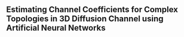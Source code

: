 ## Estimating Channel Coefficients for Complex Topologies in 3D Diffusion Channel using Artificial Neural Networks
